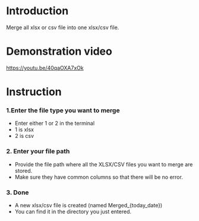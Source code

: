 # Introduction
Merge all xlsx or csv file into one xlsx/csv file.
# Demonstration video
https://youtu.be/40qaOXA7xOk
# Instruction
### 1.Enter the file type you want to merge

- Enter either 1 or 2 in the terminal
- 1 is xlsx
- 2 is csv

### 2. Enter your file path

- Provide the file path where all the XLSX/CSV files you want to merge are stored.
- Make sure they have common columns so that there will be no error.

### 3. Done

- A new xlsx/csv file is created (named Merged_{today_date})
- You can find it in the directory you just entered.

